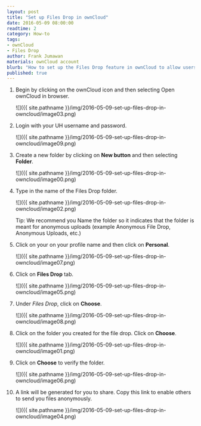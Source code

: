 ```yaml
---
layout: post
title: "Set up Files Drop in ownCloud"
date: 2016-05-09 08:00:00
readtime: 2
category: How-to
tags:
- ownCloud
- Files Drop
author: Frank Jumawan
materials: ownCloud account
blurb: "How to set up the Files Drop feature in ownCloud to allow users upload anonymously to your ownCloud account."
published: true
---
```


1. Begin by clicking on the ownCloud icon and then selecting Open ownCloud in browser.

    ![]({{ site.pathname }}/img/2016-05-09-set-up-files-drop-in-owncloud/image03.png)

2. Login with your UH username and password.

    ![]({{ site.pathname }}/img/2016-05-09-set-up-files-drop-in-owncloud/image09.png)

3. Create a new folder by clicking on **New button** and then selecting **Folder**.

    ![]({{ site.pathname }}/img/2016-05-09-set-up-files-drop-in-owncloud/image00.png)

4. Type in the name of the Files Drop folder.

    ![]({{ site.pathname }}/img/2016-05-09-set-up-files-drop-in-owncloud/image02.png)

    Tip: We recommend you Name the folder so it indicates that the folder is meant for anonymous uploads (example Anonymous File Drop, Anonymous Uploads, etc.)

5. Click on your on your profile name and then click on **Personal**.

    ![]({{ site.pathname }}/img/2016-05-09-set-up-files-drop-in-owncloud/image07.png)

6. Click on **Files Drop** tab.

    ![]({{ site.pathname }}/img/2016-05-09-set-up-files-drop-in-owncloud/image05.png)

7. Under *Files Drop*, click on **Choose**.

    ![]({{ site.pathname }}/img/2016-05-09-set-up-files-drop-in-owncloud/image08.png)

8. Click on the folder you created for the file drop. Click on **Choose**.

    ![]({{ site.pathname }}/img/2016-05-09-set-up-files-drop-in-owncloud/image01.png)

9. Click on **Choose** to verify the folder.

    ![]({{ site.pathname }}/img/2016-05-09-set-up-files-drop-in-owncloud/image06.png)

10. A link will be generated for you to share. Copy this link to enable others to send you files anonymously.

    ![]({{ site.pathname }}/img/2016-05-09-set-up-files-drop-in-owncloud/image04.png)
